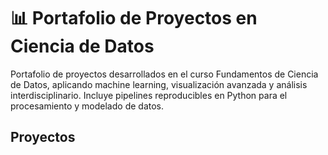 # 📊 Portafolio de Proyectos en Ciencia de Datos

Portafolio de proyectos desarrollados en el curso Fundamentos de Ciencia de Datos, aplicando machine learning, visualización avanzada y análisis interdisciplinario. Incluye pipelines reproducibles en Python para el procesamiento y modelado de datos.

## Proyectos
